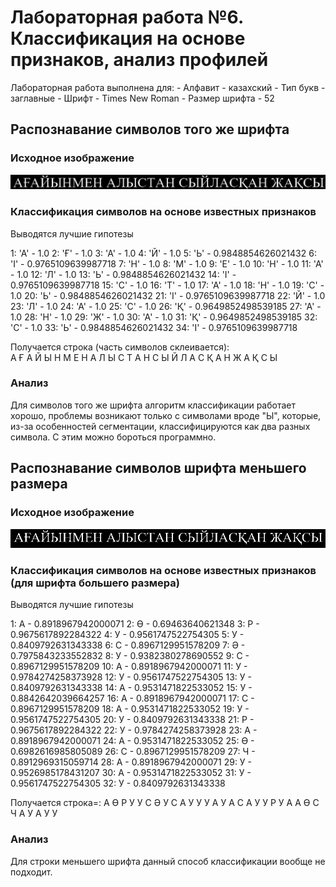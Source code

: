 # Лабораторная работа №6. Классификация на основе признаков, анализ профилей

Лабораторная работа выполнена для:
    - Алфавит - казахский
    - Тип букв - заглавные
    - Шрифт - Times New Roman
    - Размер шрифта - 52

## Распознавание символов того же шрифта

### Исходное изображение

![imgOriginal](../pictures_results/work_5/1_inverted.png)

### Классификация символов на основе известных признаков

Выводятся лучшие гипотезы

1: 'А' - 1.0
2: 'Ғ' - 1.0
3: 'А' - 1.0
4: 'Й' - 1.0
5: 'Ь' - 0.9848854626021432
6: 'І' - 0.9765109639987718
7: 'Н' - 1.0
8: 'М' - 1.0
9: 'Е' - 1.0
10: 'Н' - 1.0
11: 'А' - 1.0
12: 'Л' - 1.0
13: 'Ь' - 0.9848854626021432
14: 'І' - 0.9765109639987718
15: 'С' - 1.0
16: 'Т' - 1.0
17: 'А' - 1.0
18: 'Н' - 1.0
19: 'С' - 1.0
20: 'Ь' - 0.9848854626021432
21: 'І' - 0.9765109639987718
22: 'Й' - 1.0
23: 'Л' - 1.0
24: 'А' - 1.0
25: 'С' - 1.0
26: 'Қ' - 0.9649852498539185
27: 'А' - 1.0
28: 'Н' - 1.0
29: 'Ж' - 1.0
30: 'А' - 1.0
31: 'Қ' - 0.9649852498539185
32: 'С' - 1.0
33: 'Ь' - 0.9848854626021432
34: 'І' - 0.9765109639987718

Получается строка (часть символов склеивается):  
А Ғ А Й Ы Н М Е Н А Л Ы С Т А Н С Ы Й Л А С Қ А Н Ж А Қ С Ы

### Анализ

Для символов того же шрифта алгоритм классификации работает хорошо, проблемы возникают только с символами вроде "Ы", которые, из-за особенностей сегментации, классифицируются как два разных символа. С этим можно бороться программно.

## Распознавание символов шрифта меньшего размера

### Исходное изображение

![imgOriginal](../pictures_results/work_5/2_inverted.png)

### Классификация символов на основе известных признаков (для шрифта большего размера)

Выводятся лучшие гипотезы

1: А - 0.8918967942000071
2: Ө - 0.69463640621348
3: Р - 0.9675617892284322
4: У - 0.9561747522754305
5: У - 0.8409792631343338
6: С - 0.8967129951578209
7: Ә - 0.7975843233552832
8: У - 0.9382380278690552
9: С - 0.8967129951578209
10: А - 0.8918967942000071
11: У - 0.9784274258373928
12: У - 0.9561747522754305
13: У - 0.8409792631343338
14: А - 0.9531471822533052
15: У - 0.8842642039664257
16: А - 0.8918967942000071
17: С - 0.8967129951578209
18: А - 0.9531471822533052
19: У - 0.9561747522754305
20: У - 0.8409792631343338
21: Р - 0.9675617892284322
22: У - 0.9784274258373928
23: А - 0.8918967942000071
24: А - 0.9531471822533052
25: Ө - 0.6982616985805089
26: С - 0.8967129951578209
27: Ч - 0.8912969315059714
28: А - 0.8918967942000071
29: У - 0.9526985178431207
30: А - 0.9531471822533052
31: У - 0.9561747522754305
32: У - 0.8409792631343338

Получается строка=:
А Ө Р У У С Ә У С А У У У А У А С А У У Р У А А Ө С Ч А У А У У

### Анализ

Для строки меньшего шрифта данный способ классификации вообще не подходит.
